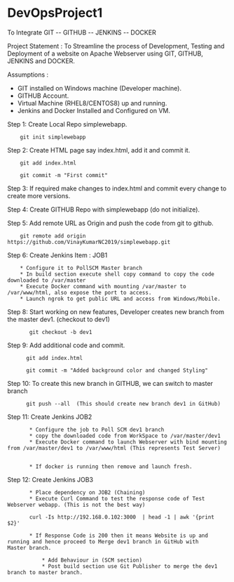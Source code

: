 # DevOpsProject1

To Integrate GIT -- GITHUB -- JENKINS -- DOCKER 

 Project Statement : To Streamline the process of Development, Testing and Deployment of a website on Apache Webserver using GIT, GITHUB, JENKINS and DOCKER. 
 
 Assumptions :
 
 * GIT installed on Windows machine (Developer machine).
 * GITHUB Account.
 * Virtual Machine (RHEL8/CENTOS8) up and running.
 * Jenkins and Docker Installed and Configured on VM.
 
 Step 1: Create Local Repo simplewebapp.
 
        git init simplewebapp
        
 Step 2: Create HTML page say index.html, add it and commit it.
 
        git add index.html
        
        git commit -m "First commit"
        
Step 3: If required make changes to index.html and commit every change to create more versions.

Step 4: Create GITHUB Repo with simplewebapp (do not initialize).

Step 5: Add remote URL as Origin and push the code from git to github.

        git remote add origin https://github.com/VinayKumarNC2019/simplewebapp.git 
        
Step 6: Create Jenkins Item : JOB1

        * Configure it to PollSCM Master branch
        * In build section execute shell copy command to copy the code downloaded to /var/master
        * Execute Docker command with mounting /var/master to /var/www/html, also expose the port to access.
        * Launch ngrok to get public URL and access from Windows/Mobile.
        
Step 8:   Start working on new features, Developer creates new branch from the master dev1. (checkout to dev1)

           git checkout -b dev1
           
Step 9:   Add additional code and commit.

          git add index.html
          
          git commit -m "Added background color and changed Styling"
          

Step 10:  To create this new branch in GITHUB, we can switch to master branch 

          git push --all  (This should create new branch dev1 in GitHub)


Step 11:  Create Jenkins JOB2

           * Configure the job to Poll SCM dev1 branch
           * copy the downloaded code from WorkSpace to /var/master/dev1
           * Execute Docker command to launch Webserver with bind mounting from /var/master/dev1 to /var/www/html (This represents Test Server)
           
           
           * If docker is running then remove and launch fresh.
           
           
Step 12:  Create Jenkins JOB3

           * Place dependency on JOB2 (Chaining)
           * Execute Curl Command to test the response code of Test Webserver webapp. (This is not the best way)
           
           curl -Is http://192.168.0.102:3000  | head -1 | awk '{print $2}'
           
           * If Response Code is 200 then it means Website is up and running and hence proceed to Merge dev1 branch in GitHub with                    Master branch.
           
               * Add Behaviour in (SCM section)
               * Post build section use Git Publisher to merge the dev1 branch to master branch.
               

 
 
